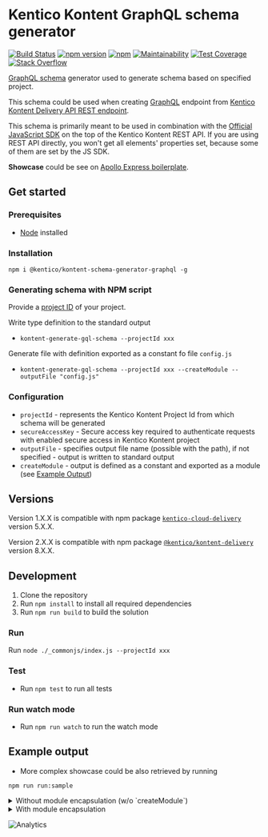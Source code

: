 # Kentico Kontent GraphQL schema generator

[![Build Status](https://api.travis-ci.com/Kentico/kontent-schema-generator-graphql.svg?branch=master)](https://travis-ci.com/Kentico/kontent-schema-generator-graphql)
[![npm version](https://badge.fury.io/js/@kentico/kontent-schema-generator-graphql.svg)](https://www.npmjs.com/package/@kentico/kontent-schema-generator-graphql)
[![npm](https://img.shields.io/npm/dt/kontent-schema-generator-graphql.svg)](https://www.npmjs.com/package/@kentico/kontent-schema-generator-graphql)
[![Maintainability](https://api.codeclimate.com/v1/badges/0f6d187a729e061ab12f/maintainability)](https://codeclimate.com/github/Kentico/kontent-schema-generator-graphql/maintainability)
[![Test Coverage](https://api.codeclimate.com/v1/badges/0f6d187a729e061ab12f/test_coverage)](https://codeclimate.com/github/Kentico/kontent-schema-generator-graphql/test_coverage)
[![Stack Overflow](https://img.shields.io/badge/Stack%20Overflow-ASK%20NOW-FE7A16.svg?logo=stackoverflow&logoColor=white)](https://stackoverflow.com/tags/kentico-kontent)

[GraphQL schema](https://graphql.org/learn/schema/) generator used to generate schema based on specified project.

This schema could be used when creating [GraphQL](https://graphql.org) endpoint from [Kentico Kontent Delivery API REST endpoint](https://docs.kontent.ai/reference/kentico-kontent-apis-overview#delivery-api).

This schema is primarily meant to be used in combination with the [Official JavaScript SDK](https://github.com/Kentico/kentico-kontent-js/tree/master/packages/delivery) on the top of the Kentico Kontent REST API. If you are using REST API directly, you won't get all elements' properties set, because some of them are set by the JS SDK.

**Showcase** could be see on [Apollo Express boilerplate](https://github.com/Kentico/kontent-boilerplate-express-apollo).

## Get started

### Prerequisites

* [Node](https://nodejs.org/en/download/) installed

### Installation

`npm i @kentico/kontent-schema-generator-graphql -g`

### Generating schema with NPM script

Provide a [project ID](https://docs.kontent.ai/reference/delivery-api#operation/list-content-items) of your project.

Write  type definition to the standard output

* `kontent-generate-gql-schema --projectId xxx`

Generate file with definition exported as a constant fo file `config.js`

* `kontent-generate-gql-schema --projectId xxx --createModule --outputFile "config.js"`

### Configuration

* `projectId` - represents the Kentico Kontent Project Id from which schema will be generated
* `secureAccessKey` - Secure access key required to authenticate requests with enabled secure access in Kentico Kontent project
* `outputFile` - specifies output file name (possible with the path), if not specified - output is written to standard output
* `createModule` - output is defined as a constant and exported as a module (see [Example Output](#example-output))

## Versions

Version 1.X.X is compatible with npm package [`kentico-cloud-delivery`](https://www.npmjs.com/package/kentico-cloud-delivery) version 5.X.X.

Version 2.X.X is compatible with npm package [`@kentico/kontent-delivery`](https://www.npmjs.com/package/@kentico/kontent-delivery) version 8.X.X.

## Development

1. Clone the repository
2. Run `npm install` to install all required dependencies
3. Run `npm run build` to build the solution

### Run

Run `node ./_commonjs/index.js --projectId xxx`

### Test

* Run `npm test` to run all tests

### Run watch mode

* Run `npm run watch` to run the watch mode

## Example output

* More complex showcase could be also retrieved by running

`npm run run:sample`

<details>
<summary>Without module encapsulation (w/o `createModule`)</summary>

```gql
type SystemInfo {
  id: String!
  name: String!
  codename: String!
  language: String!
  type: String!
  lastModified: String!
}
interface ContentItem {
  system: SystemInfo!
}
type MultipleChoiceElementOption {
  name: String!
  codename: String
}
type TaxonomyTerm {
  name: String!
  codename: String
}
type Asset {
  name: String
  type: String
  size: Int
  description: String
  url: String
  width: Int
  height: Int
}
type Link {
  codename: String
  itemID: String
  urlSlug: String
  type: String
}
type RichTextImage {
  imageId: String!
  url: String!
  description: String
  width: Int
  height: Int
}
type TextElement {
  type: String!
  name: String!
  value: String
}
type NumberElement {
  type: String!
  name: String!
  value: Int
}
type DateTimeElement {
  type: String!
  name: String!
  value: String
}
type MultipleChoiceElement {
  type: String!
  name: String!
  value: [MultipleChoiceElementOption]
}
type UrlSlugElement {
  type: String!
  name: String!
  value: String
}
type TaxonomyElement {
  type: String!
  name: String!
  value: [TaxonomyTerm]
  taxonomyGroup: String
}
type AssetElement {
  type: String!
  name: String!
  value: [Asset]
}
type RichTextElement {
  type: String!
  name: String!
  value: String
  linkedItemCodenames: [String]
  links: [Link]
  images: [RichTextImage]
  resolvedHtml: String
}
type CustomElement {
  type: String!
  name: String!
  value: String
}

type AboutUsContentType implements ContentItem {
  system: SystemInfo!
  metadata__og_description: TextElement
  metadata__meta_title: TextElement
  metadata__og_title: TextElement
  metadata__meta_description: TextElement
  metadata__twitter_site: TextElement
  url_pattern: UrlSlugElement
  metadata__twitter_image: AssetElement
  metadata__twitter_creator: TextElement
  metadata__twitter_title: TextElement
  metadata__twitter_description: TextElement
  metadata__og_image: AssetElement
  facts: [ContentItem]
}

```

</details>

<details>
<summary>With module encapsulation</summary>

```plain
const TYPE_DEFINITION = `type SystemInfo {
  id: String!
  name: String!
  codename: String!
  language: String!
  type: String!
  lastModified: String!
}
interface ContentItem {
  system: SystemInfo!
}
type MultipleChoiceElementOption {
  name: String!
  codename: String
}
type TaxonomyTerm {
  name: String!
  codename: String
}
type Asset {
  name: String
  type: String
  size: Int
  description: String
  url: String
  width: Int
  height: Int
}
type Link {
  codename: String
  itemID: String
  urlSlug: String
  type: String
}
type RichTextImage {
  imageId: String!
  url: String!
  description: String
  width: Int
  height: Int
}
type TextElement {
  type: String!
  name: String!
  value: String
}
type NumberElement {
  type: String!
  name: String!
  value: Int
}
type DateTimeElement {
  type: String!
  name: String!
  value: String
}
type MultipleChoiceElement {
  type: String!
  name: String!
  value: [MultipleChoiceElementOption]
}
type UrlSlugElement {
  type: String!
  name: String!
  value: String
}
type TaxonomyElement {
  type: String!
  name: String!
  value: [TaxonomyTerm]
  taxonomyGroup: String
}
type AssetElement {
  type: String!
  name: String!
  value: [Asset]
}
type RichTextElement {
  type: String!
  name: String!
  value: String
  linkedItemCodenames: [String]
  links: [Link]
  images: [RichTextImage]
  resolvedHtml: String
}
type CustomElement {
  type: String!
  name: String!
  value: String
}

type AboutUsContentType implements ContentItem {
  system: SystemInfo!
  metadata__og_description: TextElement
  metadata__meta_title: TextElement
  metadata__og_title: TextElement
  metadata__meta_description: TextElement
  metadata__twitter_site: TextElement
  url_pattern: UrlSlugElement
  metadata__twitter_image: AssetElement
  metadata__twitter_creator: TextElement
  metadata__twitter_title: TextElement
  metadata__twitter_description: TextElement
  metadata__og_image: AssetElement
  facts: [ContentItem]
}`;

module.exports = {
  TYPE_DEFINITION
}
```

</details>

![Analytics](https://kentico-ga-beacon.azurewebsites.net/api/UA-69014260-4/Kentico/kontent-schema-generator-graphql?pixel)
